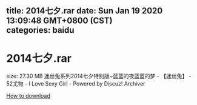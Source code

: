 
title: 2014七夕.rar
date: Sun Jan 19 2020 13:09:48 GMT+0800 (CST)    
categories: baidu
---

# 2014七夕.rar
size: 27.30 MB
 迷丝兔系列2014七夕特别版~蓝蓝的夜蓝蓝的梦 - 【迷丝兔】 - 52尤物 - I Love Sexy Girl - Powered by Discuz! Archiver
 

[How to download](https://bpcam.bemobtrk.com/go/2ceec3aa-1ca2-46d6-b9ff-aaa5c184517c?jno=47)